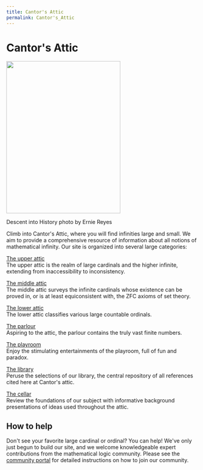 ```yaml
---
title: Cantor's Attic
permalink: Cantor's_Attic
---
```

# Cantor's Attic













<a href="/File:DescentIntoHistoryByErnieReyes.jpg" class="image"><img src="/web/20191104130451im_/http://cantorsattic.info/images/thumb/b/b7/DescentIntoHistoryByErnieReyes.jpg/300px-DescentIntoHistoryByErnieReyes.jpg" class="thumbimage" srcset="/web/20191104130451im_/http://cantorsattic.info/images/thumb/b/b7/DescentIntoHistoryByErnieReyes.jpg/450px-DescentIntoHistoryByErnieReyes.jpg 1.5x, /web/20191104130451im_/http://cantorsattic.info/images/b/b7/DescentIntoHistoryByErnieReyes.jpg 2x" width="300" height="400" /></a>



<a href="/File:DescentIntoHistoryByErnieReyes.jpg" class="internal" title="Enlarge"></a>


Descent into History photo by Ernie Reyes




Climb into Cantor's Attic, where you will find infinities large and
small. We aim to provide a comprehensive resource of information about
all notions of mathematical infinity. Our site is organized into several
large categories:

[The upper attic](/Upper_attic "Upper attic")   
The upper attic is the realm of large cardinals and the higher infinite,
extending from inaccessibility to inconsistency.

[The middle attic](/Middle_attic "Middle attic")   
The middle attic surveys the infinite cardinals whose existence can be
proved in, or is at least equiconsistent with, the ZFC axioms of set
theory.

[The lower attic](/Lower_attic "Lower attic")   
The lower attic classifies various large countable ordinals.


[The parlour](/Parlour "Parlour")   
Aspiring to the attic, the parlour contains the truly vast finite
numbers.


[The playroom](/Playroom "Playroom")   
Enjoy the stimulating entertainments of the playroom, full of fun and
paradox.

[The library](/Library "Library")   
Peruse the selections of our library, the central repository of all
references cited here at Cantor's attic.

[The cellar](/Cellar "Cellar")   
Review the foundations of our subject with informative background
presentations of ideas used throughout the attic.

## How to help

Don't see your favorite large cardinal or ordinal? You can help! We've
only just begun to build our site, and we welcome knowledgeable expert
contributions from the mathematical logic community. Please see the
[community
portal](/Community_portal "Community portal")
for detailed instructions on how to join our community.


